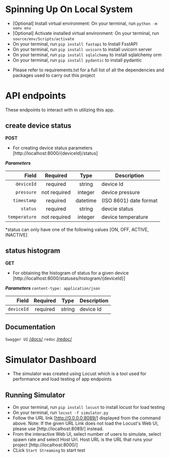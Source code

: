 # Spinning Up On Local System

- [Optional] Install virtual environment: On your terminal, run `python -m venv env`
- [Optional] Activate installed virtual environment: On your terminal, run `source/env/Scripts/activate`
- On your terminal, run `pip install fastapi` to Install FsstAPI
- On your terminal, run `pip install uvicorn` to install uvicorn server
- On your terminal, run `pip install sqlalchemy` to install sqlalchemy orm
- On your terminal, run `pip install pydantic` to install pydantic

* Please refer to requirements.txt for a full list of all the dependencies and packages used to carry out this project

# API endpoints

These endpoints to interact with in utilizing this app.

## create device status

**POST**

- For creating device status parameters
  [http://localhost:8000/{deviceId}/status]

**_Parameters_**

|         Field |   Required   |   Type   | Description            |
| ------------: | :----------: | :------: | ---------------------- |
|    `deviceId` |   required   |  string  | device Id              |
|    `pressure` | not required | integer  | device pressure        |
|   `timestamp` |   required   | datetime | (ISO 8601) date format |
|      `status` |   required   |  string  | devcie status          |
| `temperature` | not required | integer  | device temperature     |

\*status can only have one of the following values [ON, OFF, ACTIVE, INACTIVE]

## status histogram

**GET**

- For obtaining the histogram of status for a given device
  [http://localhost:8000/statuses/histogram/{deviceId}]

**_Parameters_**
`content-type: application/json`

|      Field | Required |  Type  | Description |
| ---------: | :------: | :----: | ----------- |
| `deviceId` | required | string | device Id   |

## Documentation

`Swagger UI` [/docs/](#schema/swagger-ui/)
`redoc` [/redoc/](#schema/redoc/)

# Simulator Dashboard

- The simulator was created using Locust which is a tool used for performance and load testing of app endpoints

## Running Simulator

- On your terminal, run `pip install locust` to install locust for load testing
- On your terminal, run `locust -f simulator.py`
- Follow the URL link [http://0.0.0.0:8089/] displayed from the command above. Note: If the given URL Link does not load the Locust's Web UI, please use [http://localhost:8089/] instead.
- From the interactive Web UI, select number of users to simulate, select spawn rate and select Host Url. Host URL is the URL that runs your project [http://localhost:8000/]
- CLick `Start Streaming` to start test
